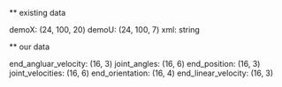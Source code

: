 ** existing data

demoX: (24, 100, 20)
demoU: (24, 100, 7)
xml: string

** our data

end_angluar_velocity: (16, 3)
joint_angles: (16, 6)
end_position: (16, 3)
joint_velocities: (16, 6)
end_orientation: (16, 4)
end_linear_velocity: (16, 3)
